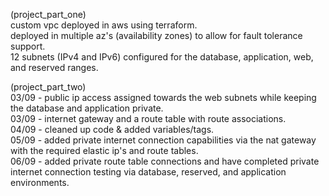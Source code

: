 (project_part_one)  
custom vpc deployed in aws using terraform.  
deployed in multiple az's (availability zones) to allow for fault tolerance support.  
12 subnets (IPv4 and IPv6) configured for the database, application, web, and reserved ranges.  

(project_part_two)  
03/09 - public ip access assigned towards the web subnets while keeping the database and application private.  
03/09 - internet gateway and a route table with route associations.  
04/09 - cleaned up code & added variables/tags.  
05/09 - added private internet connection capabilities via the nat gateway with the required elastic ip's and route tables.  
06/09 - added private route table connections and have completed private internet connection testing via database, reserved, and application environments.